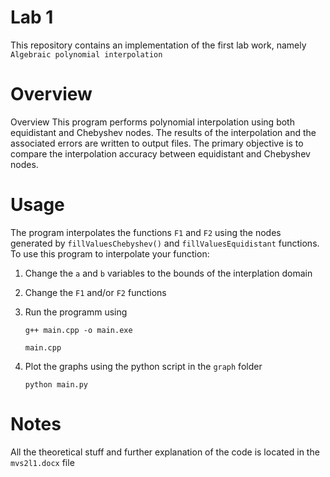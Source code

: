 # Lab 1

This repository contains an implementation of the first lab work, namely `Algebraic polynomial interpolation`

# Overview
Overview
This program performs polynomial interpolation  using both equidistant and Chebyshev nodes.
The results of the interpolation and the associated errors are written to output files.
The primary objective is to compare the interpolation accuracy between equidistant and Chebyshev nodes.

# Usage

The program interpolates the functions `F1` and `F2` using the nodes generated by `fillValuesChebyshev()` and `fillValuesEquidistant` functions.
To use this program to interpolate your function:
1. Change the `a` and `b` variables to the bounds of the interplation domain
2. Change the `F1` and/or `F2` functions
3. Run the programm using
   ```
   g++ main.cpp -o main.exe
   ```
   ```
   main.cpp
   ```
   
4. Plot the graphs using the python script in the `graph` folder
   ```
   python main.py
   ```

   
# Notes
All the theoretical stuff and further explanation of the code is located in the `mvs2l1.docx` file
